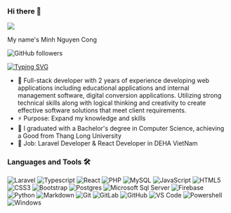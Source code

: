 ### Hi there 👋

<img src="https://profile-counter.glitch.me/CongMinh77/count.svg">

My name's Minh Nguyen Cong

![GitHub followers](https://img.shields.io/github/followers/CongMinh77)

[![Typing SVG](https://readme-typing-svg.herokuapp.com?font=Quicksand&weight=500&size=22&pause=1000&background=FFFFFF00&width=500&lines=I'm+Web+Developer)](https://git.io/typing-svg)

- 🌱 Full-stack developer with 2 years of experience developing web applications including educational applications and internal management software, digital conversion applications. Utilizing strong technical skills along with logical thinking and creativity to create effective software solutions that meet client requirements.
- ⚡ Purpose: Expand my knowledge and skills
- 🔭 I graduated with a Bachelor's degree in Computer Science, achieving a Good from Thang Long University
- 💼 Job: Laravel Developer & React Developer in DEHA VietNam

### Languages and Tools 🛠

![Laravel](https://img.shields.io/badge/Laravel-%23FF2D20.svg?style=flat-square&logo=laravel&logoColor=white)
![Typescript](https://shields.io/badge/TypeScript-3178C6?logo=TypeScript&logoColor=FFF&style=flat-square)
![React](https://img.shields.io/badge/React-%2320232a.svg?style=flat-square&logo=react&logoColor=%2361DAFB)
![PHP](https://img.shields.io/badge/PHP-%23777BB4.svg?style=flat-square&logo=php&logoColor=white)
![MySQL](https://img.shields.io/badge/Mysql-%2300f.svg?style=flat-square&logo=mysql&logoColor=white)
![JavaScript](https://img.shields.io/badge/-JavaScript-%23F7DF1C?style=flat-square&logo=javascript&logoColor=000000&labelColor=%23F7DF1C&color=%23FFCE5A)
![HTML5](https://img.shields.io/badge/-HTML5-%23E44D27?style=flat-square&logo=html5&logoColor=ffffff)
![CSS3](https://img.shields.io/badge/-CSS3-%231572B6?style=flat-square&logo=css3)
![Bootstrap](https://img.shields.io/badge/-Bootstrap-563D7C?style=flat-square&logo=Bootstrap)
![Postgres](https://img.shields.io/badge/Postgres-%23316192.svg?style=flat-square&logo=postgresql&logoColor=white)
![Microsoft Sql Server](https://img.shields.io/badge/-Sql%20Server-CC2927?style=flat-square&logo=microsoft-sql-server&logoColor=ffffff)
![Firebase](https://img.shields.io/badge/-Firebase-FFCA28?style=flat-square&logo=firebase&logoColor=ffffff)
![Python](http://img.shields.io/badge/-Python-3776AB?style=flat-square&logo=python&logoColor=ffffff)
![Markdown](https://img.shields.io/badge/-Markdown-000000?style=flat-square&logo=markdown)
![Git](https://img.shields.io/badge/-Git-%23F05032?style=flat-square&logo=git&logoColor=%23ffffff)
![GitLab](https://img.shields.io/badge/-GitLab-FCA121?style=flat-square&logo=gitlab)
![GitHub](https://img.shields.io/badge/-GitHub-181717?style=flat-square&logo=github)
![VS Code](http://img.shields.io/badge/-VS%20Code-007ACC?style=flat-square&logo=visual-studio-code&logoColor=ffffff)
![Powershell](http://img.shields.io/badge/-Powershell-5391FE?style=flat-square&logo=powershell&logoColor=ffffff)
![Windows](http://img.shields.io/badge/-Windows-0078D6?style=flat-square&logo=windows&logoColor=ffffff)
